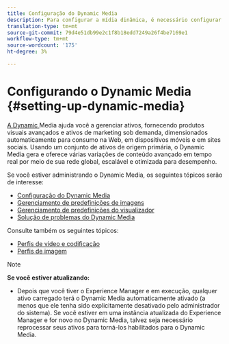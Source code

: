 ```yaml
---
title: Configuração do Dynamic Media
description: Para configurar a mídia dinâmica, é necessário configurar a mídia dinâmica e gerenciar predefinições de imagem e do visualizador
translation-type: tm+mt
source-git-commit: 79d4e51db99e2c1f8b18edd7249a26f4be7169e1
workflow-type: tm+mt
source-wordcount: '175'
ht-degree: 3%

---
```



# Configurando o Dynamic Media {#setting-up-dynamic-media}

[A Dynamic ](https://www.adobe.com/solutions/web-experience-management/dynamic-media.html) Media ajuda você a gerenciar ativos, fornecendo produtos visuais avançados e ativos de marketing sob demanda, dimensionados automaticamente para consumo na Web, em dispositivos móveis e em sites sociais. Usando um conjunto de ativos de origem primária, o Dynamic Media gera e oferece várias variações de conteúdo avançado em tempo real por meio de sua rede global, escalável e otimizada para desempenho.

<!-- OBSOLETE UNTIL THE INTEGRATING SCENE7 TOPIC GETS A MAJOR UPDATE

>[!NOTE]
>
>This documentation describes Dynamic Media capabilites, which are integrated directly into Experience Manager. If you are using Dynamic Media Classic (previously called Scene7) integrated into Experience Manager, see [Dynamic Media Classic integration documentation](/help/sites-cloud/administering/integrating-scene7.md).
>
>See [Dual Use Scenario](/help/sites-cloud/administering/integrating-scene7.md#dual-use-scenario) for times when you may want to use Experience Manager integrated with Dynamic Media Classic along with Dynamic Media.

-->

Se você estiver administrando o Dynamic Media, os seguintes tópicos serão de interesse:

* [Configuração do Dynamic Media](config-dm.md)
* [Gerenciamento de predefinições de imagens](managing-image-presets.md)
* [Gerenciamento de predefinições do visualizador](managing-viewer-presets.md)
* [Solução de problemas do Dynamic Media](troubleshoot-dm.md)

Consulte também os seguintes tópicos:

* [Perfis de vídeo e codificação](video-profiles.md)
* [Perfis de imagem](image-profiles.md)

>[!NOTE]
>
>**Se você estiver atualizando:**
>
>* Depois que você tiver o Experience Manager e em execução, qualquer ativo carregado terá o Dynamic Media automaticamente ativado (a menos que ele tenha sido explicitamente desativado pelo administrador do sistema). Se você estiver em uma instância atualizada do Experience Manager e for novo no Dynamic Media, talvez seja necessário reprocessar seus ativos para torná-los habilitados para o Dynamic Media.